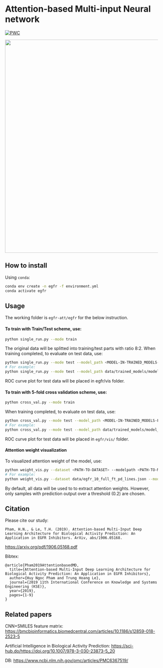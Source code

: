 Attention-based Multi-input Neural network
=============
[![PWC](https://img.shields.io/endpoint.svg?url=https://paperswithcode.com/badge/attention-based-multi-input-deep-learning/drug-discovery-on-egfr-inh)](https://paperswithcode.com/sota/drug-discovery-on-egfr-inh?p=attention-based-multi-input-deep-learning)

<img src="https://i.ibb.co/jg5kzd5/egfr-architecture-new.jpg" width="700">

## How to install

Using `conda`:
```bash
conda env create -n egfr -f environment.yml
conda activate egfr
```

## Usage

The working folder is `egfr-att/egfr` for the below instruction.

#### To train with Train/Test scheme, use:
```bash
python single_run.py --mode train
```
The original data will be splitted into training/test parts with ratio 8:2. 
When training completed, to evaluate on test data, use:
```bash
python single_run.py --mode test --model_path <MODEL-IN-TRAINED_MODELS-FOLDER>
# For example:
python single_run.py --mode test --model_path data/trained_models/model_TEST_BEST
```
ROC curve plot for test data will be placed in egfr/vis folder.

#### To train with 5-fold cross validation scheme, use:
```bash
python cross_val.py --mode train
``` 
When training completed, to evaluate on test data, use:
```bash
python cross_val.py --mode test --model_path <MODEL-IN-TRAINED_MODELS-FOLDER>
# For example:
python cross_val.py --mode test --model_path data/trained_models/model_TEST_BEST
```
ROC curve plot for test data will be placed in `egfr/vis/` folder.

#### Attention weight visualization
To visualized attention weight of the model, use:
```bash
python weight_vis.py --dataset <PATH-TO-DATASET> --modelpath <PATH-TO-MODEL>
# For example:
python weight_vis.py --dataset data/egfr_10_full_ft_pd_lines.json --modelpath data/trained_models/model_TEST_BEST
```
By default, all data will be used to to extract attention weights. However, 
only samples with prediction output over a threshold (0.2) are chosen.

## Citation
Please cite our study:
```
Pham, H.N., & Le, T.H. (2019). Attention-based Multi-Input Deep Learning Architecture for Biological Activity Prediction: An Application in EGFR Inhibitors. ArXiv, abs/1906.05168.
```

https://arxiv.org/pdf/1906.05168.pdf

Bibtex:
```
@article{Pham2019AttentionbasedMD,
  title={Attention-based Multi-Input Deep Learning Architecture for Biological Activity Prediction: An Application in EGFR Inhibitors},
  author={Huy Ngoc Pham and Trung Hoang Le},
  journal={2019 11th International Conference on Knowledge and Systems Engineering (KSE)},
  year={2019},
  pages={1-9}
}
```
## Related papers

CNN+SMILES feature matrix:
https://bmcbioinformatics.biomedcentral.com/articles/10.1186/s12859-018-2523-5

Artificial Intelligence in Biological Activity Prediction:
https://sci-hub.do/https://doi.org/10.1007/978-3-030-23873-5_20

DB:
https://www.ncbi.nlm.nih.gov/pmc/articles/PMC6367519/
